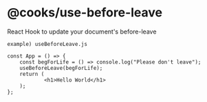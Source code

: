 # @cooks/use-before-leave

React Hook to update your document's before-leave
```
example) useBeforeLeave.js

const App = () => {
    const begForLife = () => console.log("Please don't leave");
    useBeforeLeave(begForLife);
    return (
            <h1>Hello World</h1>
    );
};
```